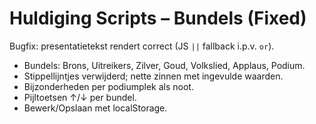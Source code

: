 # Huldiging Scripts – Bundels (Fixed)
Bugfix: presentatietekst rendert correct (JS `||` fallback i.p.v. `or`).

- Bundels: Brons, Uitreikers, Zilver, Goud, Volkslied, Applaus, Podium.
- Stippellijntjes verwijderd; nette zinnen met ingevulde waarden.
- Bijzonderheden per podiumplek als noot.
- Pijltoetsen ↑/↓ per bundel.
- Bewerk/Opslaan met localStorage.